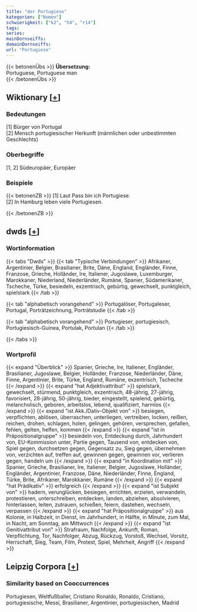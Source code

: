 ```yaml
---
title: "der Portugiese"
kategorien: ["Nomen"]
schwierigkeit: ["k2", "h4", "r14"]
tags:
series:
mainDornseiffs:
domainDornseiffs:
url: "Portugiese"
---
```


{{< betonenÜbs >}}
**Übersetzung:**  
Portuguese, Portuguese man  
{{< /betonenÜbs >}}

## Wiktionary [[+](https://de.wiktionary.org/wiki/Portugiese)]

### Bedeutungen
[1] Bürger von Portugal  
[2] Mensch portugiesischer Herkunft (männlichen oder unbestimmten Geschlechts)  

### Oberbegriffe
[1, 2] Südeuropäer, Europäer  

### Beispiele
{{< betonenZB >}}
[1] Laut Pass bin ich Portugiese.  
[2] In Hamburg leben viele Portugiesen.  

{{< /betonenZB >}}


## dwds [[+](https://www.dwds.de/wb/Portugiese)]

### Wortinformation
{{< tabs "Dwds" >}}
{{< tab "Typische Verbindungen" >}}
Afrikaner, Argentinier, Belgier, Brasilianer, Brite, Däne, England, Engländer, Finne, Franzose, Grieche, Holländer, Ire, Italiener, Jugoslawe, Luxemburger, Marokkaner, Niederland, Niederländer, Rumäne, Spanier, Südamerikaner, Tscheche, Türke, besiedeln, exzentrisch, gebürtig, gewechselt, punktgleich, spielstark
{{< /tab >}}

{{< tab "alphabetisch vorangehend" >}}
Portugalöser, Portugaleser, Portugal, Porträtzeichnung, Porträtstudie
{{< /tab >}}

{{< tab "alphabetisch vorangehend" >}}
Portugieser, portugiesisch, Portugiesisch-Guinea, Portulak, Portulan
{{< /tab >}}

{{< /tabs >}}

### Wortprofil
{{< expand "Überblick" >}} Spanier, Grieche, Ire, Italiener, Engländer, Brasilianer, Jugoslawe, Belgier, Holländer, Franzose, Niederländer, Däne, Finne, Argentinier, Brite, Türke, England, Rumäne, exzentrisch, Tscheche {{< /expand >}}
{{< expand "hat Adjektivattribut" >}} spielstark, gewechselt, stürmend, punktgleich, exzentrisch, 48-jährig, 27-jährig, favorisiert, 28-jährig, 50-jährig, bieder, eingestellt, spielend, gebürtig, melancholisch, geboren, arbeitslos, lebend, qualifiziert, harmlos {{< /expand >}}
{{< expand "ist Akk./Dativ-Objekt von" >}} besiegen, verpflichten, ablösen, überraschen, unterliegen, vertreiben, locken, reißen, reichen, drohen, schlagen, holen, gelingen, gehören, versprechen, gefallen, fehlen, gelten, helfen, kommen {{< /expand >}}
{{< expand "ist in Präpositionalgruppe" >}} besiedeln von, Entdeckung durch, Jahrhundert von, EU-Kommission unter, Partie gegen, Tausend von, entdecken von, Spiel gegen, durchsetzen gegen, Gegensatz zu, Sieg gegen, übernehmen von, verzichten auf, treffen auf, gewinnen gegen, gewinnen vor, verlieren gegen, handeln um {{< /expand >}}
{{< expand "in Koordination mit" >}} Spanier, Grieche, Brasilianer, Ire, Italiener, Belgier, Jugoslawe, Holländer, Engländer, Argentinier, Franzose, Däne, Niederländer, Finne, England, Türke, Brite, Afrikaner, Marokkaner, Rumäne {{< /expand >}}
{{< expand "hat Prädikativ" >}} erfolgreich {{< /expand >}}
{{< expand "ist Subjekt von" >}} hadern, verunglücken, besiegen, errichten, erzielen, verwandeln, protestieren, unterschreiben, entdecken, landen, abziehen, absolvieren, hinterlassen, leiten, zutrauen, schießen, feiern, dastehen, wechseln, verpassen {{< /expand >}}
{{< expand "hat Präpositionalgruppe" >}} aus Kolonie, in Halbzeit, in Dienst, im Jahrhundert, in Hälfte, in Minute, zum Mal, in Nacht, am Sonntag, am Mittwoch {{< /expand >}}
{{< expand "ist Genitivattribut von" >}} Strafraum, Nachfolge, Ankunft, Roman, Verpflichtung, Tor, Nachfolger, Abzug, Rückzug, Vorstoß, Wechsel, Vorsitz, Herrschaft, Sieg, Team, Film, Protest, Spiel, Mehrheit, Angriff {{< /expand >}}

## Leipzig Corpora [[+](https://corpora.uni-leipzig.de/en/res?word=Portugiese&corpusId=deu_newscrawl-public_2018)]


### Similarity based on Cooccurrences
Portugiesen, Weltfußballer, Cristiano Ronaldo, Ronaldo, Cristiano, portugiesische, Messi, Brasilianer, Argentinier, portugiesischen, Madrid

